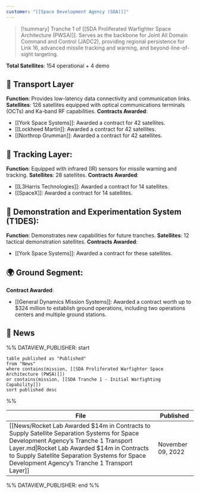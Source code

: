 ```yaml
---
customer: "[[Space Development Agency (SDA)]]"
---
```

>[!summary]
Tranche 1 of [[SDA Proliferated Warfighter Space Architecture (PWSA)]]. Serves as the backbone for Joint All Domain Command and Control (JADC2), providing regional persistence for Link 16, advanced missile tracking and warning, and beyond-line-of-sight targeting.
>
**Total Satellites**: 154 operational + 4 demo

## 🚚 Transport Layer

**Function**: Provides low-latency data connectivity and communication links.
**Satellites**: 126 satellites equipped with optical communications terminals (OCTs) and Ka-band RF capabilities.
**Contracts Awarded**:
- [[York Space Systems]]: Awarded a contract for 42 satellites.
- [[Lockheed Martin]]: Awarded a contract for 42 satellites.
- [[Northrop Grumman]]: Awarded a contract for 42 satellites.

## 📡 Tracking Layer:

**Function**: Equipped with infrared (IR) sensors for missile warning and tracking.
**Satellites**: 28 satellites.
**Contracts Awarded**:
- [[L3Harris Technologies]]: Awarded a contract for 14 satellites.
- [[SpaceX]]: Awarded a contract for 14 satellites.

## 🔬 Demonstration and Experimentation System (T1DES):

**Function**: Demonstrates new capabilities for future tranches.
**Satellites**: 12 tactical demonstration satellites.
**Contracts Awarded**:
- [[York Space Systems]]: Awarded a contract for these satellites.

## 🌍 Ground Segment:

**Contract Awarded**:
- [[General Dynamics Mission Systems]]: Awarded a contract worth up to $324 million to establish ground operations, including two operations centers and multiple ground stations.

## 📰 News
%% DATAVIEW_PUBLISHER: start
```
table published as "Published"
from "News"
where contains(mission, [[SDA Proliferated Warfighter Space Architecture (PWSA)]])
or contains(mission, [[SDA Tranche 1 - Initial Warfighting Capability]])
sort published desc

```
%%

| File                                                                                                                                                                                                                                                                                   | Published         |
| -------------------------------------------------------------------------------------------------------------------------------------------------------------------------------------------------------------------------------------------------------------------------------------- | ----------------- |
| [[News/Rocket Lab Awarded $14m in Contracts to Supply Satellite Separation Systems for Space Development Agency’s Tranche 1 Transport Layer.md\|Rocket Lab Awarded $14m in Contracts to Supply Satellite Separation Systems for Space Development Agency’s Tranche 1 Transport Layer]] | November 09, 2022 |

%% DATAVIEW_PUBLISHER: end %%